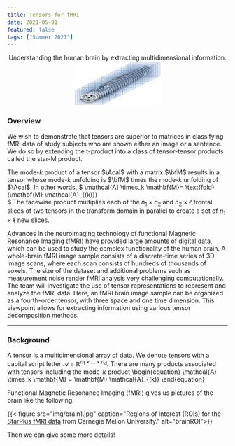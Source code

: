 ```yaml
---
title: Tensors for fMRI
date: 2021-05-01
featured: false
tags: ["Summer 2021"]
---
```


<p align="center">
Understanding the human brain by extracting multidimensional information.

 
<img width="200" height="100" src="img/tensor_neuroimaging_draft1.jpg">
</p>


<!--more-->

### Overview
We wish to demonstrate that tensors are superior to matrices in classifying fMRI data of study subjects who are shown either an image or a sentence.  We do so by extending the t-product into a class of tensor-tensor products called the star-M product.  

The mode-$k$ product of a tensor $\Acal$ with a matrix $\bfM$ results in a tensor whose mode-$k$ unfolding is $\bfM$ times the mode-$k$ unfolding of $\Acal$. In other words, 
    $
    \mathcal{A] \times_k \mathbf{M}= \text{fold}(\mathbf{M} \mathcal{A}_{(k)})  
    $
The facewise product multiplies each of the $n_1\times n_2$ and $n_2\times \ell$ frontal slices of two tensors in the transform domain in parallel to create a set of $n_1\times\ell$ new slices.

Advances in the neuroimaging technology of functional Magnetic Resonance Imaging (fMRI) have provided large amounts of digital data, which can be used to study the complex functionality of the human brain. A whole-brain fMRI image sample consists of a discrete-time series of 3D image scans, where each scan consists of hundreds of thousands of voxels. The size of the dataset and additional problems such as measurement noise render fMRI analysis very challenging computationally. The team will investigate the use of tensor representations to represent and analyze the fMRI data. Here, an fMRI brain image sample can be organized as a fourth-order tensor, with three space and one time dimension. This viewpoint allows for extracting information using various tensor decomposition methods.

---
### Background

A tensor is a multidimensional array of data. We denote tensors with a capital script letter $\mathcal{A} \in \mathbb{R}^{n_1\times \dots \times n_d}$.
There are many products associated with tensors including the mode-$k$ product
\begin{equation}
\mathcal{A} \times_k \mathbf{M} = \mathbf{M} \mathcal{A}_{(k)}
\end{equation}

Functional Magnetic Resonance Imaging (fMRI) gives us pictures of the brain like the following:


{{< figure src="img/brain1.jpg" caption="Regions of Interest (ROIs) for the [StarPlus fMRI data](http://www.cs.cmu.edu/afs/cs.cmu.edu/project/theo-81/www/) from Carnegie Mellon University." alt="brainROI">}}

Then we can give some more details!



